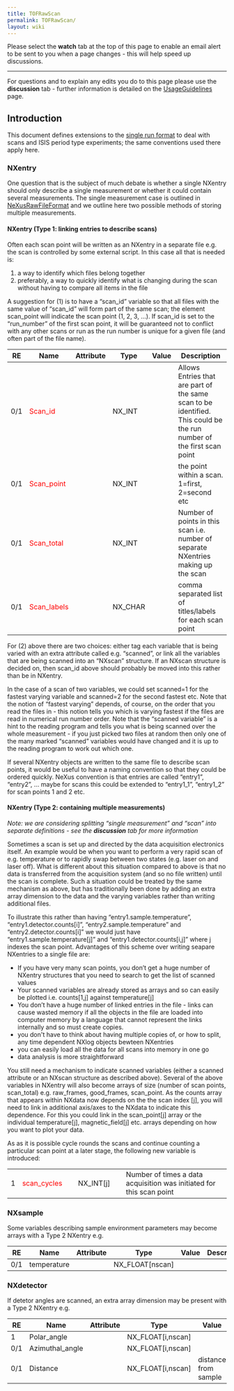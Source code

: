 ```yaml
---
title: TOFRawScan
permalink: TOFRawScan/
layout: wiki
---
```


Please select the **watch** tab at the top of this page to enable an
email alert to be sent to you when a page changes - this will help speed
up discussions.

------------------------------------------------------------------------

For questions and to explain any edits you do to this page please use
the **discussion** tab - further information is detailed on the
[UsageGuidelines](UsageGuidelines "wikilink") page.

Introduction
------------

This document defines extensions to the [single run
format](NeXusRawFileFormat "wikilink") to deal with scans and ISIS
period type experiments; the same conventions used there apply here.

### NXentry

One question that is the subject of much debate is whether a single
NXentry should only describe a single measurement or whether it could
contain several measurements. The single measurement case is outlined in
[NeXusRawFileFormat](NeXusRawFileFormat "wikilink") and we outline here
two possible methods of storing multiple measurements.

#### NXentry (Type 1: linking entries to describe scans)

Often each scan point will be written as an NXentry in a separate file
e.g. the scan is controlled by some external script. In this case all
that is needed is:

1.  a way to identify which files belong together
2.  preferably, a way to quickly identify what is changing during the
    scan without having to compare all items in the file

A suggestion for (1) is to have a “scan\_id” variable so that all files
with the same value of “scan\_id” will form part of the same scan; the
element scan\_point will indicate the scan point (1, 2, 3, …). If
scan\_id is set to the “run\_number” of the first scan point, it will be
guaranteed not to conflict with any other scans or run as the run number
is unique for a given file (and often part of the file name).

| RE  | Name                                | Attribute | Type     | Value | Description                                                                                                          |
|-----|-------------------------------------|-----------|----------|-------|----------------------------------------------------------------------------------------------------------------------|
| 0/1 | <font color=red>Scan\_id</font>     |           | NX\_INT  |       | Allows Entries that are part of the same scan to be identified. This could be the run number of the first scan point |
| 0/1 | <font color=red>Scan\_point</font>  |           | NX\_INT  |       | the point within a scan. 1=first, 2=second etc                                                                       |
| 0/1 | <font color=red>Scan\_total</font>  |           | NX\_INT  |       | Number of points in this scan i.e. number of separate NXentries making up the scan                                   |
| 0/1 | <font color=red>Scan\_labels</font> |           | NX\_CHAR |       | comma separated list of titles/labels for each scan point                                                            |

For (2) above there are two choices: either tag each variable that is
being varied with an extra attribute called e.g. “scanned”, or link all
the variables that are being scanned into an “NXscan” structure. If an
NXscan structure is decided on, then scan\_id above should probably be
moved into this rather than be in NXentry.

In the case of a scan of two variables, we could set scanned=1 for the
fastest varying variable and scanned=2 for the second fastest etc. Note
that the notion of “fastest varying” depends, of course, on the order
that you read the files in - this notion tells you which is varying
fastest if the files are read in numerical run number order. Note that
the “scanned variable” is a hint to the reading program and tells you
what is being scanned over the whole measurement - if you just picked
two files at random then only one of the many marked “scanned” variables
would have changed and it is up to the reading program to work out which
one.

If several NXentry objects are written to the same file to describe scan
points, it would be useful to have a naming convention so that they
could be ordered quickly. NeXus convention is that entries are called
“entry1”, “entry2”, … maybe for scans this could be extended to
“entry1\_1”, “entry1\_2” for scan points 1 and 2 etc.

#### NXentry (Type 2: containing multiple measurements)

*Note: we are considering splitting “single measurement” and “scan” into
separate definitions - see the **discussion** tab for more information*

Sometimes a scan is set up and directed by the data acquisition
electronics itself. An example would be when you want to perform a very
rapid scan of e.g. temperature or to rapidly swap between two states
(e.g. laser on and laser off). What is different about this situation
compared to above is that no data is transferred from the acquisition
system (and so no file written) until the scan is complete. Such a
situation could be treated by the same mechanism as above, but has
traditionally been done by adding an extra array dimension to the data
and the varying variables rather than writing additional files.

To illustrate this rather than having “entry1.sample.temperature”,
“entry1.detector.counts\[i\]”, “entry2.sample.temperature” and
“entry2.detector.counts\[i\]” we would just have
“entry1.sample.temperature\[j\]” and “entry1.detector.counts\[i,j\]”
where j indexes the scan point. Advantages of this scheme over writing
seapare NXentries to a single file are:

-   If you have very many scan points, you don’t get a huge number of
    NXentry structures that you need to search to get the list of
    scanned values
-   Your scanned variables are already stored as arrays and so can
    easily be plotted i.e. counts\[1,j\] against temperature\[j\]
-   You don’t have a huge number of linked entries in the file - links
    can cause wasted memory if all the objects in the file are loaded
    into computer memory by a language that cannot represent the links
    internally and so must create copies.
-   you don't have to think about having multiple copies of, or how to
    split, any time dependent NXlog objects bewteen NXentries
-   you can easily load all the data for all scans into memory in one go
-   data analysis is more straightforward

You still need a mechanism to indicate scanned variables (either a
scanned attribute or an NXscan structure as described above). Several of
the above variables in NXentry will also become arrays of size (number
of scan points, scan\_total) e.g. raw\_frames, good\_frames,
scan\_point. As the counts array that appears within NXdata now depends
on the the scan index \[j\], you will need to link in additional
axis/axes to the NXdata to indicate this dependence. For this you could
link in the scan\_point\[j\] array or the individual temperature\[j\],
magnetic\_field\[j\] etc. arrays depending on how you want to plot your
data.

As as it is possible cycle rounds the scans and continue counting a
particular scan point at a later stage, the following new variable is
introduced:

|     |                                     |     |              |     |                                                                      |
|-----|-------------------------------------|-----|--------------|-----|----------------------------------------------------------------------|
| 1   | <font color=red>scan\_cycles</font> |     | NX\_INT\[j\] |     | Number of times a data acquisition was initiated for this scan point |

### NXsample

Some variables describing sample environment parameters may become
arrays with a Type 2 NXentry e.g.

| RE  | Name        | Attribute | Type               | Value | Description |
|-----|-------------|-----------|--------------------|-------|-------------|
| 0/1 | temperature |           | NX\_FLOAT\[nscan\] |       |             |

### NXdetector

If detetor angles are scanned, an extra array dimension may be present
with a Type 2 NXentry e.g.

| RE  | Name             | Attribute | Type                 | Value                | Description |
|-----|------------------|-----------|----------------------|----------------------|-------------|
| 1   | Polar\_angle     |           | NX\_FLOAT\[i,nscan\] |                      |             |
| 0/1 | Azimuthal\_angle |           | NX\_FLOAT\[i,nscan\] |                      |             |
| 0/1 | Distance         |           | NX\_FLOAT\[i,nscan\] | distance from sample |             |


